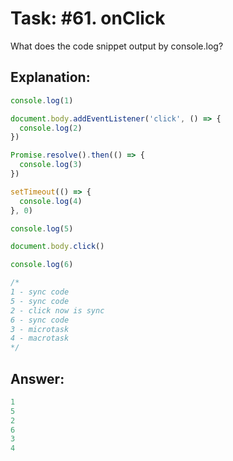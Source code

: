 # Task: #61. onClick

What does the code snippet output by console.log?

## Explanation:

```javascript
console.log(1)

document.body.addEventListener('click', () => {
  console.log(2)
})

Promise.resolve().then(() => {
  console.log(3)
})

setTimeout(() => {
  console.log(4)
}, 0)

console.log(5)

document.body.click()

console.log(6)

/*
1 - sync code
5 - sync code
2 - click now is sync
6 - sync code
3 - microtask
4 - macrotask
*/
```

## Answer:

```javascript
1
5
2
6
3
4
```
